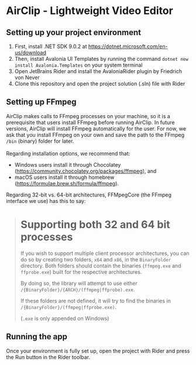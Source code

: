 # AirClip - Lightweight Video Editor

## Setting up your project environment
1. First, install .NET SDK 9.0.2 at https://dotnet.microsoft.com/en-us/download
2. Then, install Avalonia UI Templates by running the command `dotnet new install Avalonia.Templates` on your system terminal
3. Open JetBrains Rider and install the AvaloniaRider plugin by Friedrich von Never
4. Clone this repository and open the project solution (.sln) file with Rider

## Setting up FFmpeg
AirClip makes calls to FFmpeg processes on your machine, so it is a prerequisite that users install FFmpeg before running AirClip.
In future versions, AirClip will install FFmpeg automatically for the user.
For now, we ask that you install FFmpeg on your own and save the path to the FFmpeg `/bin` (binary) folder for later.
<br/><br/>
Regarding installation options, we recommend that:
- Windows users install it through Chocolatey (https://community.chocolatey.org/packages/ffmpeg), and
- macOS users install it through homebrew (https://formulae.brew.sh/formula/ffmpeg).

Regarding 32-bit vs. 64-bit architectures, FFMpegCore (the FFmpeg interface we use) has this to say: 
> # Supporting both 32 and 64 bit processes
> If you wish to support multiple client processor architectures, you can do so by creating two folders, `x64` and `x86`, in the `BinaryFolder` directory.
> Both folders should contain the binaries (`ffmpeg.exe` and `ffprobe.exe`) built for the respective architectures. 
>
> By doing so, the library will attempt to use either `/{BinaryFolder}/{ARCH}/(ffmpeg|ffprobe).exe`.
>
> If these folders are not defined, it will try to find the binaries in `/{BinaryFolder}/(ffmpeg|ffprobe.exe)`.
>
> (`.exe` is only appended on Windows)

## Running the app
Once your environment is fully set up, open the project with Rider and press the Run button in the Rider toolbar.
